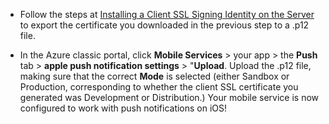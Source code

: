 
* Follow the steps at [Installing a Client SSL Signing Identity on the Server](https://developer.apple.com/library/ios/documentation/IDEs/Conceptual/AppDistributionGuide/ConfiguringPushNotifications/ConfiguringPushNotifications.html#//apple_ref/doc/uid/TP40012582-CH32-SW15) to export the certificate you downloaded in the previous step to a .p12 file.

* In the Azure classic portal, click **Mobile Services** > your app > the **Push** tab > **apple push notification settings** > "**Upload**. Upload the .p12 file, making sure that the correct **Mode** is selected (either Sandbox or Production, corresponding to whether the client SSL certificate you generated was Development or Distribution.) Your mobile service is now configured to work with push notifications on iOS!

